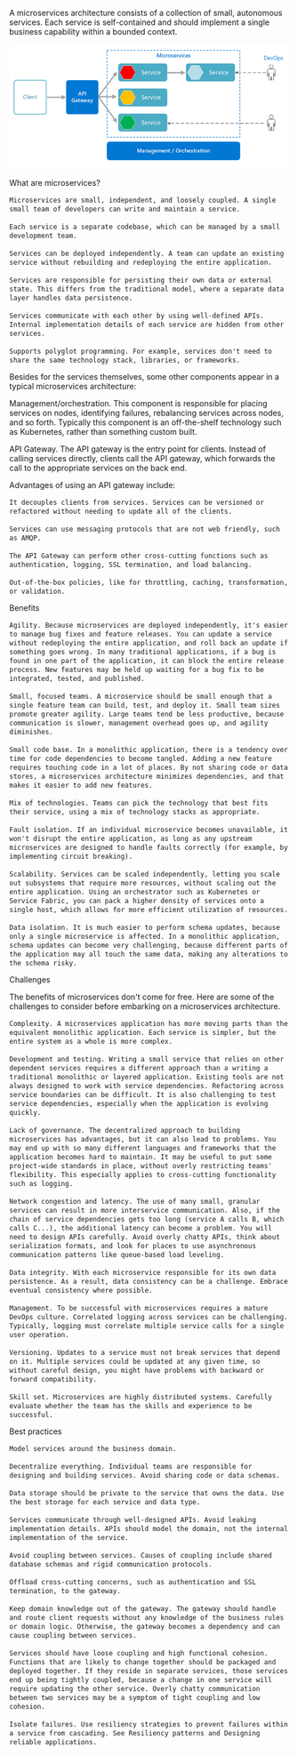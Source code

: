 A microservices architecture consists of a collection of small, autonomous services. Each service is self-contained and should implement a single business capability within a bounded context.

![picture 14](../../images/c4b6e1ec28f7f0efb3af39a3231c5f7b489af05f387ca398bd497e2b6edd5944.png)  









What are microservices?

    Microservices are small, independent, and loosely coupled. A single small team of developers can write and maintain a service.

    Each service is a separate codebase, which can be managed by a small development team.

    Services can be deployed independently. A team can update an existing service without rebuilding and redeploying the entire application.

    Services are responsible for persisting their own data or external state. This differs from the traditional model, where a separate data layer handles data persistence.

    Services communicate with each other by using well-defined APIs. Internal implementation details of each service are hidden from other services.

    Supports polyglot programming. For example, services don't need to share the same technology stack, libraries, or frameworks.

Besides for the services themselves, some other components appear in a typical microservices architecture:

Management/orchestration. This component is responsible for placing services on nodes, identifying failures, rebalancing services across nodes, and so forth. Typically this component is an off-the-shelf technology such as Kubernetes, rather than something custom built.

API Gateway. The API gateway is the entry point for clients. Instead of calling services directly, clients call the API gateway, which forwards the call to the appropriate services on the back end.

Advantages of using an API gateway include:

    It decouples clients from services. Services can be versioned or refactored without needing to update all of the clients.

    Services can use messaging protocols that are not web friendly, such as AMQP.

    The API Gateway can perform other cross-cutting functions such as authentication, logging, SSL termination, and load balancing.

    Out-of-the-box policies, like for throttling, caching, transformation, or validation.

Benefits

    Agility. Because microservices are deployed independently, it's easier to manage bug fixes and feature releases. You can update a service without redeploying the entire application, and roll back an update if something goes wrong. In many traditional applications, if a bug is found in one part of the application, it can block the entire release process. New features may be held up waiting for a bug fix to be integrated, tested, and published.

    Small, focused teams. A microservice should be small enough that a single feature team can build, test, and deploy it. Small team sizes promote greater agility. Large teams tend be less productive, because communication is slower, management overhead goes up, and agility diminishes.

    Small code base. In a monolithic application, there is a tendency over time for code dependencies to become tangled. Adding a new feature requires touching code in a lot of places. By not sharing code or data stores, a microservices architecture minimizes dependencies, and that makes it easier to add new features.

    Mix of technologies. Teams can pick the technology that best fits their service, using a mix of technology stacks as appropriate.

    Fault isolation. If an individual microservice becomes unavailable, it won't disrupt the entire application, as long as any upstream microservices are designed to handle faults correctly (for example, by implementing circuit breaking).

    Scalability. Services can be scaled independently, letting you scale out subsystems that require more resources, without scaling out the entire application. Using an orchestrator such as Kubernetes or Service Fabric, you can pack a higher density of services onto a single host, which allows for more efficient utilization of resources.

    Data isolation. It is much easier to perform schema updates, because only a single microservice is affected. In a monolithic application, schema updates can become very challenging, because different parts of the application may all touch the same data, making any alterations to the schema risky.

Challenges

The benefits of microservices don't come for free. Here are some of the challenges to consider before embarking on a microservices architecture.

    Complexity. A microservices application has more moving parts than the equivalent monolithic application. Each service is simpler, but the entire system as a whole is more complex.

    Development and testing. Writing a small service that relies on other dependent services requires a different approach than a writing a traditional monolithic or layered application. Existing tools are not always designed to work with service dependencies. Refactoring across service boundaries can be difficult. It is also challenging to test service dependencies, especially when the application is evolving quickly.

    Lack of governance. The decentralized approach to building microservices has advantages, but it can also lead to problems. You may end up with so many different languages and frameworks that the application becomes hard to maintain. It may be useful to put some project-wide standards in place, without overly restricting teams' flexibility. This especially applies to cross-cutting functionality such as logging.

    Network congestion and latency. The use of many small, granular services can result in more interservice communication. Also, if the chain of service dependencies gets too long (service A calls B, which calls C...), the additional latency can become a problem. You will need to design APIs carefully. Avoid overly chatty APIs, think about serialization formats, and look for places to use asynchronous communication patterns like queue-based load leveling.

    Data integrity. With each microservice responsible for its own data persistence. As a result, data consistency can be a challenge. Embrace eventual consistency where possible.

    Management. To be successful with microservices requires a mature DevOps culture. Correlated logging across services can be challenging. Typically, logging must correlate multiple service calls for a single user operation.

    Versioning. Updates to a service must not break services that depend on it. Multiple services could be updated at any given time, so without careful design, you might have problems with backward or forward compatibility.

    Skill set. Microservices are highly distributed systems. Carefully evaluate whether the team has the skills and experience to be successful.

Best practices

    Model services around the business domain.

    Decentralize everything. Individual teams are responsible for designing and building services. Avoid sharing code or data schemas.

    Data storage should be private to the service that owns the data. Use the best storage for each service and data type.

    Services communicate through well-designed APIs. Avoid leaking implementation details. APIs should model the domain, not the internal implementation of the service.

    Avoid coupling between services. Causes of coupling include shared database schemas and rigid communication protocols.

    Offload cross-cutting concerns, such as authentication and SSL termination, to the gateway.

    Keep domain knowledge out of the gateway. The gateway should handle and route client requests without any knowledge of the business rules or domain logic. Otherwise, the gateway becomes a dependency and can cause coupling between services.

    Services should have loose coupling and high functional cohesion. Functions that are likely to change together should be packaged and deployed together. If they reside in separate services, those services end up being tightly coupled, because a change in one service will require updating the other service. Overly chatty communication between two services may be a symptom of tight coupling and low cohesion.

    Isolate failures. Use resiliency strategies to prevent failures within a service from cascading. See Resiliency patterns and Designing reliable applications.
